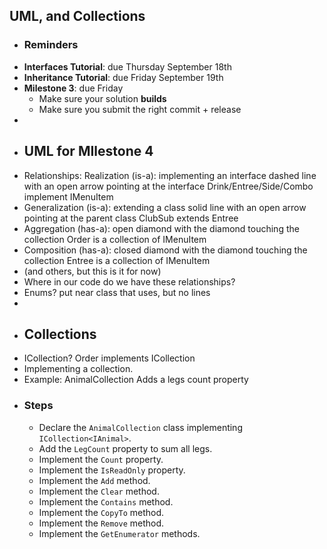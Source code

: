 ## UML, and Collections
- ### Reminders
- **Interfaces Tutorial**: due Thursday September 18th
- **Inheritance Tutorial**: due Friday September 19th
- **Milestone 3**: due Friday
	- Make sure your solution **builds**
	- Make sure you submit the right commit + release
-
- ## UML for MIlestone 4
- Relationships:
    Realization (is-a):  implementing an interface
        dashed line with an open arrow pointing at the interface
        Drink/Entree/Side/Combo implement IMenuItem
- Generalization (is-a): extending a class
        solid line with an open arrow pointing at the parent class
        ClubSub extends Entree
- Aggregation (has-a): 
        open diamond with the diamond touching the collection
        Order is a collection of IMenuItem
- Composition (has-a):
        closed diamond with the diamond touching the collection
        Entree is a collection of IMenuItem
- (and others, but this is it for now)
- Where in our code do we have these relationships?
- Enums? put near class that uses, but no lines
-
- ## Collections
- ICollection? Order implements ICollection
- Implementing a collection.
- Example: AnimalCollection
  Adds a legs count property
- ### Steps
	- Declare the `AnimalCollection` class implementing `ICollection<IAnimal>`.
	- Add the `LegCount` property to sum all legs.
	- Implement the `Count` property.
	- Implement the `IsReadOnly` property.
	- Implement the `Add` method.
	- Implement the `Clear` method.
	- Implement the `Contains` method.
	- Implement the `CopyTo` method.
	- Implement the `Remove` method.
	- Implement the `GetEnumerator` methods.